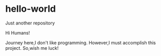# hello-world
Just another repository

Hi Humans!

Journey here,I don't like programming.
However,I must accomplish this project.
So,wish me luck!
